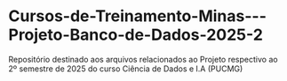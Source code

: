 # Cursos-de-Treinamento-Minas---Projeto-Banco-de-Dados-2025-2
Repositório destinado aos arquivos relacionados ao Projeto respectivo ao 2º semestre de 2025 do curso Ciência de Dados e I.A (PUCMG)

